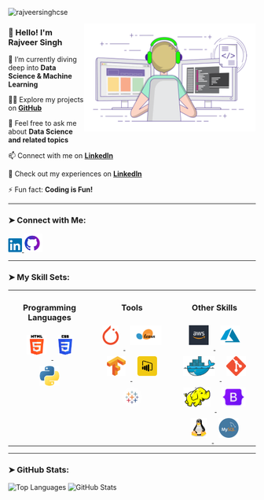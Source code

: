 <!-- ![Banner](https://github.com/rajveersinghcse/rajveersinghcse/blob/master/img/GitHub_Banner.png) -->

<p align="left">
  <img src="https://komarev.com/ghpvc/?username=rajveersinghcse&label=Profile%20views&color=0e75b6&style=flat" alt="rajveersinghcse" />
</p>

<img align="right" height="220" width="350" src="https://github.com/rajveersinghcse/rajveersinghcse/blob/master/img/coder.gif" alt="coder">

### 👋 Hello! I'm Rajveer Singh

🌱 I’m currently diving deep into **Data Science & Machine Learning**

👨‍💻 Explore my projects on **[GitHub]**

💬 Feel free to ask me about **Data Science and related topics**

📫 Connect with me on **[LinkedIn]**

📄 Check out my experiences on **[LinkedIn]**

⚡ Fun fact: **Coding is Fun!**

---

### ➤ Connect with Me:

<div align="left"> 
  <a href="https://linkedin.com/in/rajveersinghcse" target="_blank">
    <img src="https://github.com/rajveersinghcse/rajveersinghcse/blob/master/img/linkedin.png" alt="LinkedIn" height="28" width="28" />
  </a>
  <a href="https://github.com/rajveersinghcse" target="_blank">
    <img src="https://github.com/rajveersinghcse/rajveersinghcse/blob/master/img/GitHub.png" alt="GitHub" height="38" width="38" />
  </a>
</div>

---

### ➤ My Skill Sets:

<table>
  <tr>
    <td valign="top" width="33%">
      <h3 align="center">Programming Languages</h3>  
      <div align="center">
        <a href="https://www.w3.org/html/" target="_blank">
          <img style="margin: 10px" src="https://github.com/rajveersinghcse/rajveersinghcse/blob/master/img/HTML.png" alt="HTML5" height="40" />
        </a>
        <a href="https://www.w3schools.com/css/" target="_blank">
          <img style="margin: 10px" src="https://github.com/rajveersinghcse/rajveersinghcse/blob/master/img/CSS.png" alt="CSS3" height="40" />
        </a>
        <a href="https://www.python.org" target="_blank">
          <img style="margin: 10px" src="https://github.com/rajveersinghcse/rajveersinghcse/blob/master/img/Python.png" alt="Python" height="40" />
        </a>
      </div>
    </td>
    <td valign="top" width="33%">
      <h3 align="center">Tools</h3>
      <div align="center">
        <a href="https://pytorch.org/" target="_blank">
          <img style="margin: 10px" src="https://github.com/rajveersinghcse/rajveersinghcse/blob/master/img/PyTorch.png" alt="PyTorch" height="40" />
        </a>
        <a href="https://scikit-learn.org/" target="_blank">
          <img style="margin: 10px" src="https://github.com/rajveersinghcse/rajveersinghcse/blob/master/img/scikitlearn.png" alt="Scikit Learn" height="40" />
        </a>
        <a href="https://www.tensorflow.org" target="_blank">
          <img style="margin: 10px" src="https://github.com/rajveersinghcse/rajveersinghcse/blob/master/img/Tensorflow.png" alt="TensorFlow" height="40" />
        </a>
        <a href="https://powerbi.microsoft.com/en-au/" target="_blank">
          <img style="margin: 10px" src="https://github.com/rajveersinghcse/rajveersinghcse/blob/master/img/powerbi.png" alt="Power BI" height="40" />
        </a>
        <a href="https://www.tableau.com/" target="_blank">
          <img style="margin: 10px" src="https://github.com/rajveersinghcse/rajveersinghcse/blob/master/img/Tableau.png" alt="Tableau" height="40" />
        </a>
      </div>
    </td>
    <td valign="top" width="33%">
      <h3 align="center">Other Skills</h3>
      <div align="center">
        <a href="https://aws.amazon.com" target="_blank">
          <img style="margin: 10px" src="https://github.com/rajveersinghcse/rajveersinghcse/blob/master/img/aws.png" alt="AWS" height="40" />
        </a>
        <a href="https://azure.microsoft.com/en-in/" target="_blank">
          <img style="margin: 10px" src="https://github.com/rajveersinghcse/rajveersinghcse/blob/master/img/Azure.png" alt="Azure" height="40" />
        </a>
        <a href="https://www.docker.com/" target="_blank">
          <img style="margin: 10px" src="https://github.com/rajveersinghcse/rajveersinghcse/blob/master/img/Docker.png" alt="Docker" height="40" width="65" />
        </a>
        <a href="https://git-scm.com/" target="_blank">
          <img style="margin: 10px" src="https://github.com/rajveersinghcse/rajveersinghcse/blob/master/img/Git.png" alt="Git" height="40" />
        </a>
        <a href="https://hadoop.apache.org/" target="_blank">
          <img style="margin: 10px" src="https://github.com/rajveersinghcse/rajveersinghcse/blob/master/img/Hadoop.png" alt="Hadoop" height="40" />
        </a>
        <a href="https://getbootstrap.com" target="_blank">
          <img style="margin: 10px" src="https://github.com/rajveersinghcse/rajveersinghcse/blob/master/img/Bootstrap.png" alt="Bootstrap" height="40" />
        </a>
        <a href="https://www.linux.org/" target="_blank">
          <img style="margin: 10px" src="https://github.com/rajveersinghcse/rajveersinghcse/blob/master/img/Linux.png" alt="Linux" height="40" />
        </a>
        <a href="https://www.mysql.com/" target="_blank">
          <img style="margin: 10px" src="https://github.com/rajveersinghcse/rajveersinghcse/blob/master/img/MySQL.png" alt="MySQL" height="40" />
        </a>
      </div>
    </td>
  </tr>
</table>

---

### ➤ GitHub Stats:

<div>
  <img height="180em" src="https://github-readme-stats.vercel.app/api/top-langs/?username=rajveersinghcse&layout=compact&theme=github_dark" alt="Top Languages" />
  <img height="180em" src="https://github-readme-stats.vercel.app/api?username=rajveersinghcse&show_icons=true&locale=en&theme=github_dark" alt="GitHub Stats" />
</div>

[GitHub]: https://github.com/rajveersinghcse?tab=repositories
[LinkedIn]: https://www.linkedin.com/in/rajveersinghcse/

